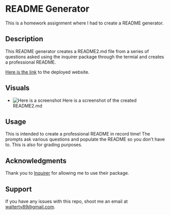 # README Generator
This is a homework assignment where I had to create a README generator.

## Description
This README generator creates a README2.md file from a series of questions asked using the inquirer package through the termial and creates a professional README.

[Here is the link](https://tywalter.github.io/readme-generator/) to the deployed website.

## Visuals 
* ![Here is a screenshot](./utils/images/) Here is a screenshot of the created README2.md

## Usage
This is intended to create a professional README in record time! The prompts ask various questions and populate the README so you don't have to. This is also for grading purposes.

## Acknowledgments
Thank you to [Inquirer](https://www.npmjs.com/package/inquirer) for allowing me to use their package.

## Support
If you have any issues with this repo, shoot me an email at walterty89@gmail.com.